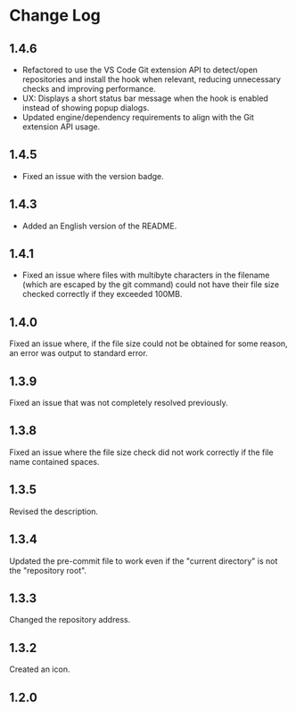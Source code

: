 # Change Log

## 1.4.6

- Refactored to use the VS Code Git extension API to detect/open repositories and install the hook when relevant, reducing unnecessary checks and improving performance.
- UX: Displays a short status bar message when the hook is enabled instead of showing popup dialogs.
- Updated engine/dependency requirements to align with the Git extension API usage.

## 1.4.5

- Fixed an issue with the version badge.

## 1.4.3

- Added an English version of the README.

## 1.4.1

- Fixed an issue where files with multibyte characters in the filename (which are escaped by the git command) could not have their file size checked correctly if they exceeded 100MB.

## 1.4.0

Fixed an issue where, if the file size could not be obtained for some reason, an error was output to standard error.

## 1.3.9

Fixed an issue that was not completely resolved previously.

## 1.3.8

Fixed an issue where the file size check did not work correctly if the file name contained spaces.

## 1.3.5

Revised the description.

## 1.3.4

Updated the pre-commit file to work even if the "current directory" is not the "repository root".

## 1.3.3

Changed the repository address.

## 1.3.2

Created an icon.

## 1.2.0
